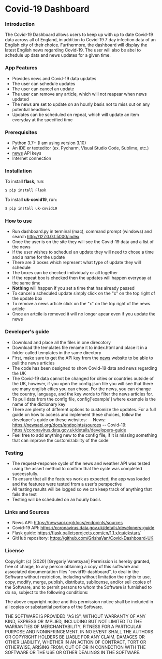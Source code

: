 # Covid-19 Dashboard

### Introduction
The Covid-19 Dashboard allows users to keep up with up to date Covid-19 data across all of England,
in addition to Covid-19 7 day infection data of an English city of their choice. Furthermore, the
dashboard will display the latest English news regarding Covid-19. The user will also be abel to 
schedule up data and news updates for a given time.
### App Features
- Provides news and Covid-19 data updates 
- The user can schedule updates 
- The user can cancel an update
- The user can remove any article, which will not reapear when news updated  
- The news are set to update on an hourly basis not to miss out on any potential headlines 
- Updates can be scheduled on repeat, which will update an item everyday at the specified time 

### Prerequisites
  - Python 3.7+ (I am using version 3.10)
  - An IDE or texteditor (ex. Pycharm, Visual Studio Code, Sublime, etc.)
  - [news] API keys
  - Internet connection
  
### Installation
To install **flask**, run:
```sh
$ pip install Flask
```
To install **uk-covid19**, run:
```sh
$ pip install uk-covid19
```

### How to use
- Run dashboard.py in terminal (mac), command prompt (windows) and search http://127.0.0.1:5000/index
- Once the user is on the site they will see the Covid-19 data and a list of the news
- If the user wishes to scheduel an update they will need to chose a time and a name for the update
- There are 3 boxes which represent what type of update they will schedule
- The boxes can be checked individualy or all together
- If the repeat box is checked then the updates will happen everyday at the same time
- **Nothing** will happen if you set a time that has already passed
- To cancel a scheduled update simply click on the "x" on the top right of the update box
- To remove a news article click on the "x" on the top right of the news article
- Once an artcile is removed it will no longer apear even if you update the news

### Developer's guide
- Download and place all the files in one direcotory
- Download the templates file rename it to index.html
and place it in a folder called templates in the same
directory
- First, make sure to get the API key from the [news] website to be able to pull the news articles
- The code has been designed to show Covid-19 data and news regarding the UK 
- The Covid-19 data cannot be changed for cities or countries outside of the UK, however, if you open the config.json file you will see that there are many english cities you can chose. For the news, you can change the country, language, and the key words to filter the news articles for. 
- To pull data from the config file, config['example'] where example is the name of the dictionary key
- There are plenty of different options to customize the updates. For a full guide on how to access and implement these choices, follow the developer's guide on these websites: 
-- News: https://newsapi.org/docs/endpoints/sources
-- Covid-19: https://coronavirus.data.gov.uk/details/developers-guide
- Feel free to add anything new to the config file, if it is missing something that can improve the 
customizability of the code

### Testing 
- The request-response cycle of the news and weather API was tested using the assert method to confirm that the cycle was completed successfully. 
- To ensure that all the features work as expected, the app was loaded and the features were tested from a user's perspective
- All testing results will be logged so we can keep track of anything that fails the test
- Testing will be scheduled on an hourly basis


### Links and Sources
- News API: https://newsapi.org/docs/endpoints/sources
- Covid-19 API: https://coronavirus.data.gov.uk/details/developers-guide
- Flask guide: https://flask.palletsprojects.com/en/1.1.x/quickstart/
- GitHub repository: https://github.com/GrishaVan/Covid-Dashboard-UK


### License
Copyright (c) [2020] [Grygoriy Vanetsyan]
Permission is hereby granted, free of charge, to any person obtaining a copy
of this software and associated documentation files "covid19-dashboard", to deal
in the Software without restriction, including without limitation the rights
to use, copy, modify, merge, publish, distribute, sublicense, and/or sell
copies of the Software, and to permit persons to whom the Software is
furnished to do so, subject to the following conditions:

The above copyright notice and this permission notice shall be included in all
copies or substantial portions of the Software.

THE SOFTWARE IS PROVIDED "AS IS", WITHOUT WARRANTY OF ANY KIND, EXPRESS OR
IMPLIED, INCLUDING BUT NOT LIMITED TO THE WARRANTIES OF MERCHANTABILITY,
FITNESS FOR A PARTICULAR PURPOSE AND NONINFRINGEMENT. IN NO EVENT SHALL THE
AUTHORS OR COPYRIGHT HOLDERS BE LIABLE FOR ANY CLAIM, DAMAGES OR OTHER
LIABILITY, WHETHER IN AN ACTION OF CONTRACT, TORT OR OTHERWISE, ARISING FROM,
OUT OF OR IN CONNECTION WITH THE SOFTWARE OR THE USE OR OTHER DEALINGS IN THE
SOFTWARE.






   [weather]: <https://openweathermap.orgr>
   [news]: <https://newsapi.org/>
   
